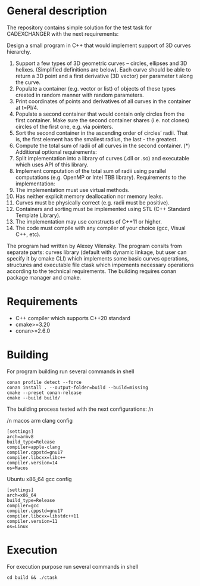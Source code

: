 
# General description

The repository contains simple solution for the test task for CADEXCHANGER with the next requirements:

Design a small program in C++ that would implement support of 3D curves hierarchy.
1. Support a few types of 3D geometric curves – circles, ellipses and 3D helixes. (Simplified
definitions are below). Each curve should be able to return a 3D point and a first derivative (3D
vector) per parameter t along the curve.
2. Populate a container (e.g. vector or list) of objects of these types created in random manner with
random parameters.
3. Print coordinates of points and derivatives of all curves in the container at t=PI/4.
4. Populate a second container that would contain only circles from the first container. Make sure the
second container shares (i.e. not clones) circles of the first one, e.g. via pointers.
5. Sort the second container in the ascending order of circles’ radii. That is, the first element has the
smallest radius, the last - the greatest.
6. Compute the total sum of radii of all curves in the second container.
(*) Additional optional requirements:
7. Split implementation into a library of curves (.dll or .so) and executable which uses API of this
library.
8. Implement computation of the total sum of radii using parallel computations (e.g. OpenMP or Intel
TBB library).
Requirements to the implementation:
1. The implementation must use virtual methods.
2. Has neither explicit memory deallocation nor memory leaks.
3. Curves must be physically correct (e.g. radii must be positive).
4. Containers and sorting must be implemented using STL (C++ Standard Template Library).
5. The implementation may use constructs of C++11 or higher.
6. The code must compile with any compiler of your choice (gcc, Visual C++, etc).

The program had written by Alexey Vilensky.
The program consits from separate parts: curves library (default with dynamic linkage, but user can specify it by cmake CLI) which implements some basic curves operations, structures and executable file ctask which impements necessary operations according to the technical requirements.
The building requires conan package manager and cmake.

# Requirements

+ C++ compiler which supports C++20 standard
+ cmake>=3.20
+ conan>=2.6.0

# Building

For program building run several commands in shell

    conan profile detect --force
    conan install . --output-folder=build --build=missing
    cmake --preset conan-release
    cmake --build build/

The building process tested with the next configurations: /n

/n
macos arm clang config

    [settings]
    arch=armv8
    build_type=Release
    compiler=apple-clang
    compiler.cppstd=gnu17
    compiler.libcxx=libc++
    compiler.version=14
    os=Macos


Ubuntu x86_64 gcc config

    [settings]
    arch=x86_64
    build_type=Release
    compiler=gcc
    compiler.cppstd=gnu17
    compiler.libcxx=libstdc++11
    compiler.version=11
    os=Linux

# Execution

For execution purpose run several commands in shell

    cd build && ./ctask
